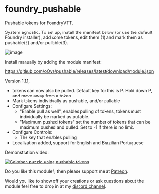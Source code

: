 # foundry_pushable
Pushable tokens for FoundryVTT.

System agnostic.
To set up, install the manifest below (or use the default Foundry installer), add some tokens, edit them (1) and mark them as pushable(2) and/or pullable(3).

![image](https://user-images.githubusercontent.com/8543541/160937714-1cc164bb-ee06-4bb7-a6c5-78081b15a387.png)

Install manually by adding the module manifest:

https://github.com/oOve/pushable/releases/latest/download/module.json

Version 1.1.1, 
* tokens can now also be pulled. Default key for this is P. Hold down P, and move away from a token.
* Mark tokens individually as pushable, and/or pullable 
* Configure Settings:
  * "Enable pull as well", enables pulling of tokens, tokens must individually be marked as pullable.
  * "Maximum pushed tokens" set the number of tokens that can be maximum pushed and pulled. Set to -1 if there is no limit.
* Configure Controls:
  * The key that enables pulling
* Localization added, support for English and Brazilian Portuguese

Demonstration video:

[![Sokoban puzzle using pushable tokens](http://img.youtube.com/vi/FOMEqN03SUU/0.jpg)](http://www.youtube.com/watch?v=FOMEqN03SUU "Sokoban video puzzle")

Do you like this module?; then please support me at [Patreon](https://www.patreon.com/drO_o).

Would you like to show off your creations or ask questions about the module feel free to drop in at my [discord channel](https://discord.gg/5CCAhsKFDp). 
